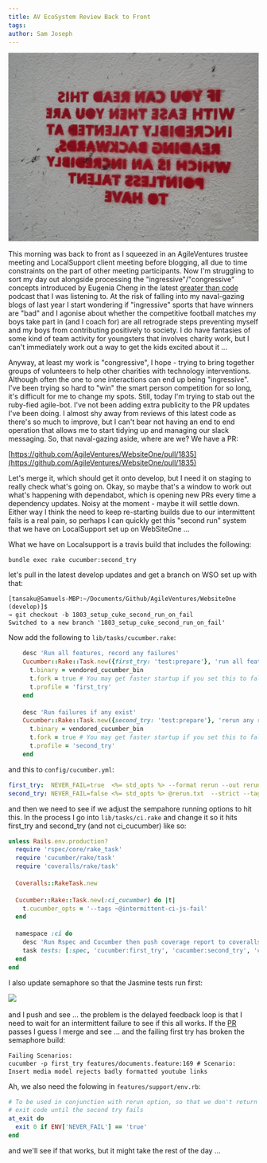 ```yaml
---
title: AV EcoSystem Review Back to Front
tags: 
author: Sam Joseph
---
```


![Back to Front](../images/back_to_front.jpg)

This morning was back to front as I squeezed in an AgileVentures trustee meeting and LocalSupport client meeting before blogging, all due to time constraints on the part of other meeting participants.  Now I'm struggling to sort my day out alongside processing the "ingressive"/"congressive" concepts introduced by Eugenia Cheng in the latest [greater than code]( https://www.greaterthancode.com/2017/07/05/episode-038-category-theory-for-normal-humans/) podcast that I was listening to.  At the risk of falling into my naval-gazing blogs of last year I start wondering if "ingressive" sports that have winners are "bad" and I agonise about whether the competitive football matches my boys take part in (and I coach for) are all retrograde steps preventing myself and my boys from contributing positively to society.  I do have fantasies of some kind of team activity for youngsters that involves charity work, but I can't immediately work out a way to get the kids excited about it ...

Anyway, at least my work is "congressive", I hope - trying to bring together groups of volunteers to help other charities with technology interventions.  Although often the one to one interactions can end up being "ingressive".  I've been trying so hard to "win" the smart person competition for so long, it's difficult for me to change my spots.  Still, today I'm trying to stab out the ruby-fied agile-bot.  I've not been adding extra publicity to the PR updates I've been doing.  I almost shy away from reviews of this latest code as there's so much to improve, but I can't bear not having an end to end operation that allows me to start tidying up and managing our slack messaging.  So, that naval-gazing aside, where are we?  We have a PR:

[https://github.com/AgileVentures/WebsiteOne/pull/1835](https://github.com/AgileVentures/WebsiteOne/pull/1835)

Let's merge it, which should get it onto develop, but I need it on staging to really check what's going on.  Okay, so maybe that's a window to work out what's happening with dependabot, which is opening new PRs every time a dependency updates.  Noisy at the moment - maybe it will settle down.  Either way I think the need to keep re-starting builds due to our intermittent fails is a real pain, so perhaps I can quickly get this "second run" system that we have on LocalSupport set up on WebSiteOne ...

What we have on Localsupport is a travis build that includes the following:

```
bundle exec rake cucumber:second_try
```

let's pull in the latest develop updates and get a branch on WSO set up with that:

```
[tansaku@Samuels-MBP:~/Documents/Github/AgileVentures/WebsiteOne (develop)]$ 
→ git checkout -b 1803_setup_cuke_second_run_on_fail
Switched to a new branch '1803_setup_cuke_second_run_on_fail'
```

Now add the following to `lib/tasks/cucumber.rake`:

```rb
    desc 'Run all features, record any failures'
    Cucumber::Rake::Task.new({first_try: 'test:prepare'}, 'run all features and record failures') do |t|
      t.binary = vendored_cucumber_bin
      t.fork = true # You may get faster startup if you set this to false
      t.profile = 'first_try'
    end

    desc 'Run failures if any exist'
    Cucumber::Rake::Task.new({second_try: 'test:prepare'}, 'rerun any recorded failures') do |t|
      t.binary = vendored_cucumber_bin
      t.fork = true # You may get faster startup if you set this to false
      t.profile = 'second_try'
    end
```

and this to `config/cucumber.yml`:

```yml
first_try:  NEVER_FAIL=true  <%= std_opts %> --format rerun --out rerun.txt features --strict --tags ~@wip
second_try: NEVER_FAIL=false <%= std_opts %> @rerun.txt  --strict --tags ~@wip
```

and then we need to see if we adjust the sempahore running options to hit this.  In the process I go into `lib/tasks/ci.rake` and change it so it hits first_try and second_try (and not ci_cucumber) like so:

```rb
unless Rails.env.production?
  require 'rspec/core/rake_task'
  require 'cucumber/rake/task'
  require 'coveralls/rake/task'

  Coveralls::RakeTask.new

  Cucumber::Rake::Task.new(:ci_cucumber) do |t|
    t.cucumber_opts = '--tags ~@intermittent-ci-js-fail'
  end

  namespace :ci do
    desc 'Run Rspec and Cucumber then push coverage report to coveralls'
    task tests: [:spec, 'cucumber:first_try', 'cucumber:second_try', 'coveralls:push']
  end
end
```

I also update semaphore so that the Jasmine tests run first:

![](https://dl.dropbox.com/s/he1c9x865rja5i0/Screenshot%202017-10-06%2011.07.26.png?dl=0)

and I push and see ... the problem is the delayed feedback loop is that I need to wait for an intermittent failure to see if this all works.  If the [PR](https://github.com/AgileVentures/WebsiteOne/pull/1868) passes I guess I merge and see ... and the failing first try has broken the semaphore build:

```
Failing Scenarios:
cucumber -p first_try features/documents.feature:169 # Scenario: Insert media model rejects badly formatted youtube links
```

Ah, we also need the folowing in `features/support/env.rb`:

```rb
# To be used in conjunction with rerun option, so that we don't return a failing
# exit code until the second try fails
at_exit do
  exit 0 if ENV['NEVER_FAIL'] == 'true'
end
```

and we'll see if that works, but it might take the rest of the day ...




